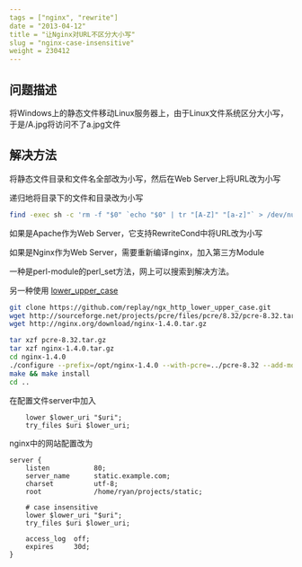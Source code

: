 ```yaml
---
tags = ["nginx", "rewrite"]
date = "2013-04-12"
title = "让Nginx对URL不区分大小写"
slug = "nginx-case-insensitive"
weight = 230412
---
```


问题描述
----------
将Windows上的静态文件移动Linux服务器上，由于Linux文件系统区分大小写，于是/A.jpg将访问不了a.jpg文件

解决方法
----------
将静态文件目录和文件名全部改为小写，然后在Web Server上将URL改为小写

递归地将目录下的文件和目录改为小写

```bash
find -exec sh -c 'rm -f "$0" `echo "$0" | tr "[A-Z]" "[a-z]"` > /dev/null 2>&1' {} \;
```

如果是Apache作为Web Server，它支持RewriteCond中将URL改为小写

如果是Nginx作为Web Server，需要重新编译nginx，加入第三方Module

一种是perl-module的perl_set方法，网上可以搜索到解决方法。

另一种使用 [lower_upper_case](https://github.com/replay/ngx_http_lower_upper_case)

```bash
git clone https://github.com/replay/ngx_http_lower_upper_case.git
wget http://sourceforge.net/projects/pcre/files/pcre/8.32/pcre-8.32.tar.gz
wget http://nginx.org/download/nginx-1.4.0.tar.gz

tar xzf pcre-8.32.tar.gz
tar xzf nginx-1.4.0.tar.gz
cd nginx-1.4.0
./configure --prefix=/opt/nginx-1.4.0 --with-pcre=../pcre-8.32 --add-module=../ngx_http_lower_upper_case
make && make install
cd ..
```

在配置文件server中加入

```nginx
    lower $lower_uri "$uri";
    try_files $uri $lower_uri;

```
nginx中的网站配置改为

```nginx
server {
    listen           80;
    server_name      static.example.com;
    charset          utf-8;
    root             /home/ryan/projects/static;

    # case insensitive
    lower $lower_uri "$uri";
    try_files $uri $lower_uri;

    access_log  off;
    expires     30d;
}
```

